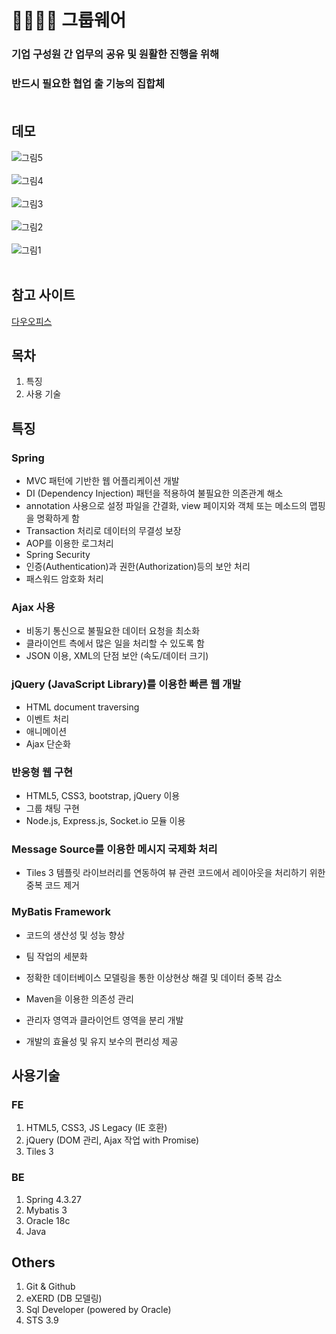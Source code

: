 # 👨‍👨‍👧‍👧 그룹웨어<br/>
### 기업 구성원 간 업무의 공유 및 원활한 진행을 위해<br/>
### 반드시 필요한 협업 출 기능의 집합체<br/><br/>

## 데모
![그림5](https://user-images.githubusercontent.com/62512658/90393591-0597b500-e0cc-11ea-9901-18f13f942340.png)<br/><br/>
![그림4](https://user-images.githubusercontent.com/62512658/90393594-06c8e200-e0cc-11ea-8112-ebb16c82f06d.png)<br/><br/>
![그림3](https://user-images.githubusercontent.com/62512658/90393596-0892a580-e0cc-11ea-9320-0ed6ef3a88aa.png)<br/><br/>
![그림2](https://user-images.githubusercontent.com/62512658/90393603-0a5c6900-e0cc-11ea-8ea2-eab547f845e5.png)<br/><br/>
![그림1](https://user-images.githubusercontent.com/62512658/90393606-0b8d9600-e0cc-11ea-89e1-9816598ce40f.png)<br/><br/>

## 참고 사이트
[다우오피스](https://www.daouoffice.com/)<br/>

## 목차
1. 특징
2. 사용 기술

## 특징<br/>
### Spring
- MVC 패턴에 기반한 웹 어플리케이션 개발 
- DI (Dependency Injection) 패턴을 적용하여 불필요한 의존관계 해소 
- annotation 사용으로 설정 파일을 간결화, view 페이지와 객체 또는 메소드의 맵핑을 명확하게 함
- Transaction 처리로 데이터의 무결성 보장
- AOP를 이용한 로그처리
- Spring Security
- 인증(Authentication)과 권한(Authorization)등의 보안 처리
- 패스워드 암호화 처리<br/>

### Ajax 사용 
- 비동기 통신으로 불필요한 데이터 요청을 최소화
- 클라이언트 측에서 많은 일을 처리할 수 있도록 함 
- JSON 이용, XML의 단점 보안 (속도/데이터 크기)<br/>

### jQuery (JavaScript Library)를 이용한 빠른 웹 개발 
- HTML document traversing 
- 이벤트 처리 
- 애니메이션 
- Ajax 단순화<br/>

### 반응형 웹 구현
- HTML5, CSS3, bootstrap, jQuery 이용 
- 그룹 채팅 구현
- Node.js, Express.js, Socket.io 모듈 이용<br/>

### Message Source를 이용한 메시지 국제화 처리 
- Tiles 3 템플릿 라이브러리를 연동하여 뷰 관련 코드에서 레이아웃을 처리하기 위한 중복 코드 제거<br/>

### MyBatis Framework 
- 코드의 생산성 및 성능 향상
- 팀 작업의 세분화<br/>

- 정확한 데이터베이스 모델링을 통한 이상현상 해결 및 데이터 중복 감소 
- Maven을 이용한 의존성 관리<br/>

- 관리자 영역과 클라이언트 영역을 분리 개발 
- 개발의 효율성 및 유지 보수의 편리성 제공 

## 사용기술<br/>
### FE<br/>
1. HTML5, CSS3, JS Legacy (IE 호환)
2. jQuery (DOM 관리, Ajax 작업 with Promise)
3. Tiles 3<br/>

### BE<br/>
1. Spring 4.3.27
2. Mybatis 3
3. Oracle 18c
4. Java<br/>

## Others<br/>
1. Git & Github
2. eXERD (DB 모델링)
3. Sql Developer (powered by Oracle)
4. STS 3.9
